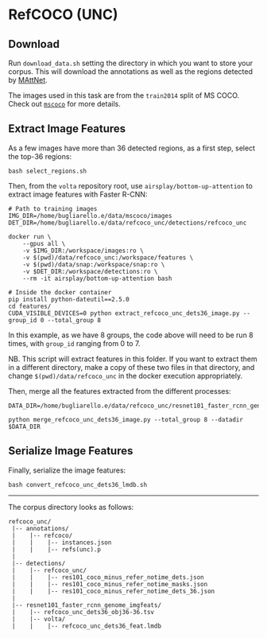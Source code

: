 # RefCOCO (UNC)

## Download
Run `download_data.sh` setting the directory in which you want to store your corpus.
This will download the annotations as well as the regions detected by [MAttNet](https://github.com/lichengunc/MAttNet). 

The images used in this task are from the `train2014` split of MS COCO.
Check out [`mscoco`](../mscoco) for more details.

## Extract Image Features
As a few images have more than 36 detected regions, as a first step, select the top-36 regions:

```text
bash select_regions.sh
```

Then, from the `volta` repository root, use `airsplay/bottom-up-attention` to extract image features with Faster R-CNN:
```text
# Path to training images
IMG_DIR=/home/bugliarello.e/data/mscoco/images
DET_DIR=/home/bugliarello.e/data/refcoco_unc/detections/refcoco_unc

docker run \
    --gpus all \
    -v $IMG_DIR:/workspace/images:ro \
    -v $(pwd)/data/refcoco_unc:/workspace/features \
    -v $(pwd)/data/snap:/workspace/snap:ro \
    -v $DET_DIR:/workspace/detections:ro \
    --rm -it airsplay/bottom-up-attention bash

# Inside the docker container
pip install python-dateutil==2.5.0
cd features/
CUDA_VISIBLE_DEVICES=0 python extract_refcoco_unc_dets36_image.py --group_id 0 --total_group 8
```
In this example, as we have 8 groups, the code above will need to be run 8 times, with `group_id` ranging from 0 to 7. 

NB. This script will extract features in this folder.
If you want to extract them in a different directory, make a copy of these two files in that directory,
and change `$(pwd)/data/refcoco_unc` in the docker execution appropriately.

Then, merge all the features extracted from the different processes:
```text
DATA_DIR=/home/bugliarello.e/data/refcoco_unc/resnet101_faster_rcnn_genome_imgfeats

python merge_refcoco_unc_dets36_image.py --total_group 8 --datadir $DATA_DIR
```

## Serialize Image Features
Finally, serialize the image features:
```text
bash convert_refcoco_unc_dets36_lmdb.sh
```

---

The corpus directory looks as follows:
```text
refcoco_unc/
 |-- annotations/
 |    |-- refcoco/
 |    |    |-- instances.json
 |    |    |-- refs(unc).p
 |
 |-- detections/
 |    |-- refcoco_unc/
 |    |    |-- res101_coco_minus_refer_notime_dets.json
 |    |    |-- res101_coco_minus_refer_notime_masks.json
 |    |    |-- res101_coco_minus_refer_notime_dets_36.json
 |
 |-- resnet101_faster_rcnn_genome_imgfeats/
 |    |-- refcoco_unc_dets36_obj36-36.tsv
 |    |-- volta/
 |    |    |-- refcoco_unc_dets36_feat.lmdb

```
